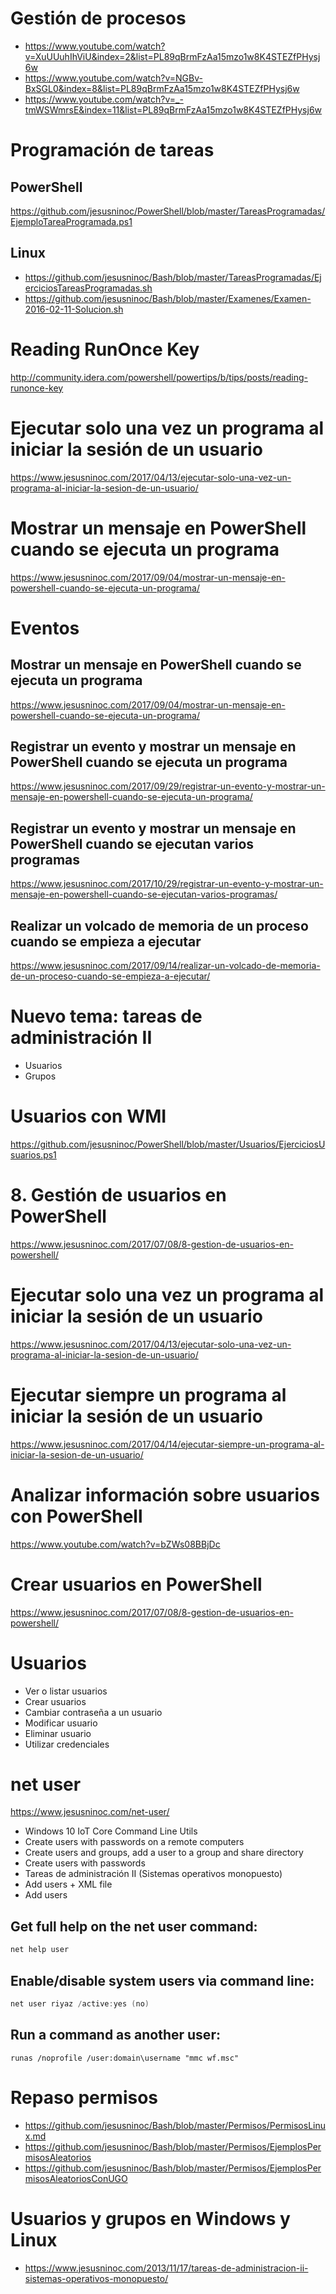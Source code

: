 # Gestión de procesos
- https://www.youtube.com/watch?v=XuUUuhIhViU&index=2&list=PL89qBrmFzAa15mzo1w8K4STEZfPHysj6w
- https://www.youtube.com/watch?v=NGBv-BxSGL0&index=8&list=PL89qBrmFzAa15mzo1w8K4STEZfPHysj6w
- https://www.youtube.com/watch?v=_-tmWSWmrsE&index=11&list=PL89qBrmFzAa15mzo1w8K4STEZfPHysj6w

# Programación de tareas
## PowerShell
https://github.com/jesusninoc/PowerShell/blob/master/TareasProgramadas/EjemploTareaProgramada.ps1
## Linux
- https://github.com/jesusninoc/Bash/blob/master/TareasProgramadas/EjerciciosTareasProgramadas.sh
- https://github.com/jesusninoc/Bash/blob/master/Examenes/Examen-2016-02-11-Solucion.sh

# Reading RunOnce Key
http://community.idera.com/powershell/powertips/b/tips/posts/reading-runonce-key

# Ejecutar solo una vez un programa al iniciar la sesión de un usuario
https://www.jesusninoc.com/2017/04/13/ejecutar-solo-una-vez-un-programa-al-iniciar-la-sesion-de-un-usuario/

# Mostrar un mensaje en PowerShell cuando se ejecuta un programa
https://www.jesusninoc.com/2017/09/04/mostrar-un-mensaje-en-powershell-cuando-se-ejecuta-un-programa/

# Eventos

## Mostrar un mensaje en PowerShell cuando se ejecuta un programa
https://www.jesusninoc.com/2017/09/04/mostrar-un-mensaje-en-powershell-cuando-se-ejecuta-un-programa/

## Registrar un evento y mostrar un mensaje en PowerShell cuando se ejecuta un programa
https://www.jesusninoc.com/2017/09/29/registrar-un-evento-y-mostrar-un-mensaje-en-powershell-cuando-se-ejecuta-un-programa/

## Registrar un evento y mostrar un mensaje en PowerShell cuando se ejecutan varios programas
https://www.jesusninoc.com/2017/10/29/registrar-un-evento-y-mostrar-un-mensaje-en-powershell-cuando-se-ejecutan-varios-programas/

## Realizar un volcado de memoria de un proceso cuando se empieza a ejecutar
https://www.jesusninoc.com/2017/09/14/realizar-un-volcado-de-memoria-de-un-proceso-cuando-se-empieza-a-ejecutar/

# Nuevo tema: tareas de administración II
- Usuarios
- Grupos

# Usuarios con WMI
https://github.com/jesusninoc/PowerShell/blob/master/Usuarios/EjerciciosUsuarios.ps1

# 8. Gestión de usuarios en PowerShell
https://www.jesusninoc.com/2017/07/08/8-gestion-de-usuarios-en-powershell/

# Ejecutar solo una vez un programa al iniciar la sesión de un usuario
https://www.jesusninoc.com/2017/04/13/ejecutar-solo-una-vez-un-programa-al-iniciar-la-sesion-de-un-usuario/

# Ejecutar siempre un programa al iniciar la sesión de un usuario
https://www.jesusninoc.com/2017/04/14/ejecutar-siempre-un-programa-al-iniciar-la-sesion-de-un-usuario/

# Analizar información sobre usuarios con PowerShell
https://www.youtube.com/watch?v=bZWs08BBjDc

# Crear usuarios en PowerShell
https://www.jesusninoc.com/2017/07/08/8-gestion-de-usuarios-en-powershell/

# Usuarios
- Ver o listar usuarios
- Crear usuarios
- Cambiar contraseña a un usuario
- Modificar usuario
- Eliminar usuario
- Utilizar credenciales

# net user
https://www.jesusninoc.com/net-user/

- Windows 10 IoT Core Command Line Utils
- Create users with passwords on a remote computers
- Create users and groups, add a user to a group and share directory
- Create users with passwords
- Tareas de administración II (Sistemas operativos monopuesto)
- Add users + XML file
- Add users

## Get full help on the net user command:
```PowerShell
net help user
```

## Enable/disable system users via command line:
```PowerShell
net user riyaz /active:yes (no)
```

## Run a command as another user:
```MS-DOS
runas /noprofile /user:domain\username "mmc wf.msc"
```

# Repaso permisos
* https://github.com/jesusninoc/Bash/blob/master/Permisos/PermisosLinux.md
* https://github.com/jesusninoc/Bash/blob/master/Permisos/EjemplosPermisosAleatorios
* https://github.com/jesusninoc/Bash/blob/master/Permisos/EjemplosPermisosAleatoriosConUGO

# Usuarios y grupos en Windows y Linux
* https://www.jesusninoc.com/2013/11/17/tareas-de-administracion-ii-sistemas-operativos-monopuesto/
